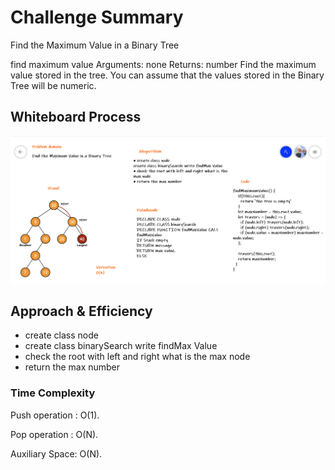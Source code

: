 # Challenge Summary
<!-- Description of the challenge -->
Find the Maximum Value in a Binary Tree

find maximum value
Arguments: none
Returns: number
Find the maximum value stored in the tree. You can assume that the values stored in the Binary Tree will be numeric.

## Whiteboard Process
<!-- Embedded whiteboard image -->
![whiteboard](./code16.png)

## Approach & Efficiency
<!-- What approach did you take? Why? What is the Big O space/time for this approach? -->

* create class node
* create class binarySearch write findMax Value
* check the root with left and right what is the max node
* return the max number

### Time Complexity

Push operation : O(1).

Pop operation : O(N).

Auxiliary Space: O(N).
